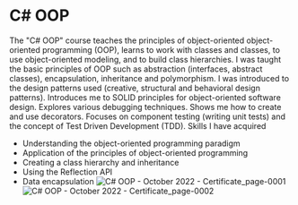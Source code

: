 # C# OOP
 The "C# OOP" course teaches the principles of object-oriented object-oriented programming (OOP), learns to work with classes and classes, to use object-oriented modeling, and to build class hierarchies. I was taught the basic principles of OOP such as abstraction (interfaces, abstract classes), encapsulation, inheritance and polymorphism. I was introduced to the design patterns used (creative, structural and behavioral design patterns). Introduces me to SOLID principles for object-oriented software design. Explores various debugging techniques. Shows me how to create and use decorators. Focuses on component testing (writing unit tests) and the concept of Test Driven Development (TDD).
Skills I have acquired
- Understanding the object-oriented programming paradigm
- Application of the principles of object-oriented programming
- Creating a class hierarchy and inheritance
- Using the Reflection API
- Data encapsulation
![C# OOP - October 2022 - Certificate_page-0001](https://user-images.githubusercontent.com/106109182/207632004-e0da0337-dc45-40ae-81ef-c98c06f376f0.jpg)
![C# OOP - October 2022 - Certificate_page-0002](https://user-images.githubusercontent.com/106109182/207632026-f6aaa8b5-53ee-4b86-a1a7-95f566df961c.jpg)

